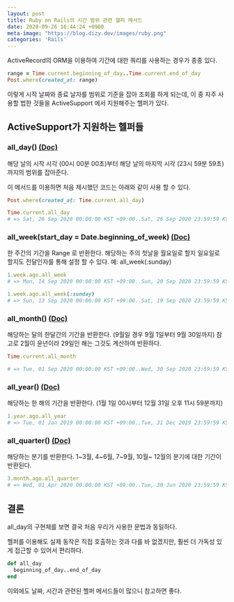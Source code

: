 ```yaml
---
layout: post
title: Ruby on Rails의 시간 범위 관련 헬퍼 메서드
date: 2020-09-26 16:44:24 +0900
meta-image: "https://blog.dizy.dev/images/ruby.png"
categories: 'Rails'
---
```


ActiveRecord의 ORM을 이용하여 기간에 대한 쿼리를 사용하는 경우가 종종 있다.

```ruby
range = Time.current.beginning_of_day..Time.current.end_of_day
Post.where(created_at: range)
```

이렇게 시작 날짜와 종료 날자를 범위로 기준을 잡아 조회를 하게 되는데, 이 중 자주 사용할 법한 것들을 ActiveSupport 에서 지원해주는 헬퍼가 있다.

## ActiveSupport가 지원하는 헬퍼들

### all_day() <a href="https://api.rubyonrails.org/classes/DateAndTime/Calculations.html#method-i-all_day)" rel="noreferrer" target="_blank">(Doc)</a>

해당 날의 시작 시각 (00시 00분 00초)부터 해당 날의 마지막 시각 (23시 59분 59초)까지의 범위를 잡아준다.

이 메서드를 이용하면 처음 제시했던 코드는 아래와 같이 사용 할 수 있다.

```ruby
Post.where(created_at: Time.current.all_day)
```


```ruby
Time.current.all_day
# => Sat, 26 Sep 2020 00:00:00 KST +09:00..Sat, 26 Sep 2020 23:59:59 KST +09:00
```

### all_week(start_day = Date.beginning_of_week) <a href="https://api.rubyonrails.org/classes/DateAndTime/Calculations.html#method-i-all_week)" rel="noreferrer" target="_blank">(Doc)</a>

한 주간의 기간을 Range 로 반환한다.
해당하는 주의 첫날을 월요일로 할지 일요일로 할지도 전달인자를 통해 설정 할 수 있다. 예: all_week(:sunday)

```ruby
1.week.ago.all_week
# => Mon, 14 Sep 2020 00:00:00 KST +09:00..Sun, 20 Sep 2020 23:59:59 KST +09:00

1.week.ago.all_week(:sunday)
# => Sun, 13 Sep 2020 00:00:00 KST +09:00..Sat, 19 Sep 2020 23:59:59 KST +09:00
```

### all_month() <a href="https://api.rubyonrails.org/classes/DateAndTime/Calculations.html#method-i-all_month" rel="noreferrer" target="_blank">(Doc)</a>

해당하는 달의 한달간의 기간을 반환한다. (9월일 경우 9월 1일부터 9월 30일까지)
참고로 2월이 윤년이라 29일인 해는 그것도 계산하여 반환하다.

```ruby
Time.current.all_month

# => Tue, 01 Sep 2020 00:00:00 KST +09:00..Wed, 30 Sep 2020 23:59:59 KST +09:00
```

### all_year() <a href="https://api.rubyonrails.org/classes/DateAndTime/Calculations.html#method-i-all_year" rel="noreferrer" target="_blank">(Doc)</a>

해당하는 한 해의 기간을 반환한다. (1월 1일 00시부터 12월 31일 오후 11시 59분까지)

```ruby
1.year.ago.all_year 
# => Tue, 01 Jan 2019 00:00:00 KST +09:00..Tue, 31 Dec 2019 23:59:59 KST +09:00
```

### all_quarter() <a href="https://api.rubyonrails.org/classes/DateAndTime/Calculations.html#method-i-all_quarter" rel="noreferrer" target="_blank">(Doc)</a>

해당하는 분기를 반환한다. 1~3월, 4~6월, 7~9월, 10월~ 12월의 분기에 대한 기간이 반환된다.

```ruby
3.month.ago.all_quarter
# => Wed, 01 Apr 2020 00:00:00 KST +09:00..Tue, 30 Jun 2020 23:59:59 KST +09:00
```

## 결론

all_day의 구현체를 보면 결국 처음 우리가 사용한 문법과 동일하다.

헬퍼를 이용해도 실제 동작은 직접 호출하는 것과 다를 바 없겠지만, 훨씬 더 가독성 있게 접근할 수 있어서 편리하다.

```ruby
def all_day
  beginning_of_day..end_of_day
end
```

이외에도 날짜, 시간과 관련된 헬퍼 메서드들이 많으니 참고하면 좋다.